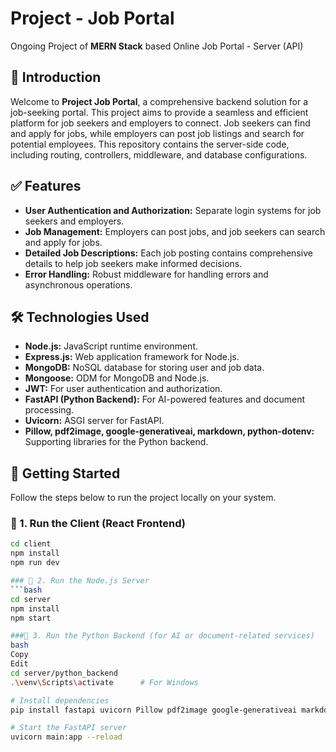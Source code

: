# Project - Job Portal

Ongoing Project of **MERN Stack** based Online Job Portal - Server (API)

## 📌 Introduction

Welcome to **Project Job Portal**, a comprehensive backend solution for a job-seeking portal. This project aims to provide a seamless and efficient platform for job seekers and employers to connect. Job seekers can find and apply for jobs, while employers can post job listings and search for potential employees. This repository contains the server-side code, including routing, controllers, middleware, and database configurations.

## ✅ Features

- **User Authentication and Authorization:** Separate login systems for job seekers and employers.
- **Job Management:** Employers can post jobs, and job seekers can search and apply for jobs.
- **Detailed Job Descriptions:** Each job posting contains comprehensive details to help job seekers make informed decisions.
- **Error Handling:** Robust middleware for handling errors and asynchronous operations.

## 🛠 Technologies Used

- **Node.js:** JavaScript runtime environment.
- **Express.js:** Web application framework for Node.js.
- **MongoDB:** NoSQL database for storing user and job data.
- **Mongoose:** ODM for MongoDB and Node.js.
- **JWT:** For user authentication and authorization.
- **FastAPI (Python Backend):** For AI-powered features and document processing.
- **Uvicorn:** ASGI server for FastAPI.
- **Pillow, pdf2image, google-generativeai, markdown, python-dotenv:** Supporting libraries for the Python backend.

## 🚀 Getting Started

Follow the steps below to run the project locally on your system.

### 🔹 1. Run the Client (React Frontend)

```bash
cd client
npm install
npm run dev

### 🔹 2. Run the Node.js Server
```bash
cd server
npm install
npm start

###🔹 3. Run the Python Backend (for AI or document-related services)
bash
Copy
Edit
cd server/python_backend
.\venv\Scripts\activate      # For Windows

# Install dependencies
pip install fastapi uvicorn Pillow pdf2image google-generativeai markdown python-dotenv

# Start the FastAPI server
uvicorn main:app --reload
